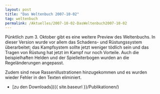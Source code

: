 ```yaml
---
layout: post
title: "Das Weltenbuch 2007-10-02"
tag: weltenbuch
permalink: /Aktuelles/2007-10-02-DasWeltenbuch2007-10-02
---
```


Pünktlich zum 3. Oktober gibt es eine weitere Preview des Weltenbuchs. In dieser Version wurde vor allem das Schadens- und Rüstungssystem überarbeitet; das Kampfsystem sollte jetzt weniger tödlich sein und das Tragen von Rüstung hat jetzt im Kampf nur noch Vorteile. Auch die beispielhaften Helden und der Spielleiterbogen wurden an die Regeländerungen angepasst.

Zudem sind neue Rassenillustrationen hinzugekommen und es wurden wieder Fehler in den Texten eliminiert.

- [zu den Downloads]({{ site.baseurl }}/Publikationen/)
